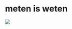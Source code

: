 <!--
  id: 587
  date: 2010-07-22T21:38:36
  modified: 2012-07-03T09:31:39
  slug: meten-is-weten
  type: post
  excerpt: [object Object]
  content: <p><img src="/wordpress/wp-content//uploads/img/blog/metenIsWeten.png" /></p> 
  categories: illustration
  tags: 
-->

# meten is weten

<p><img src="/wordpress/wp-content//uploads/img/blog/metenIsWeten.png" /></p>

